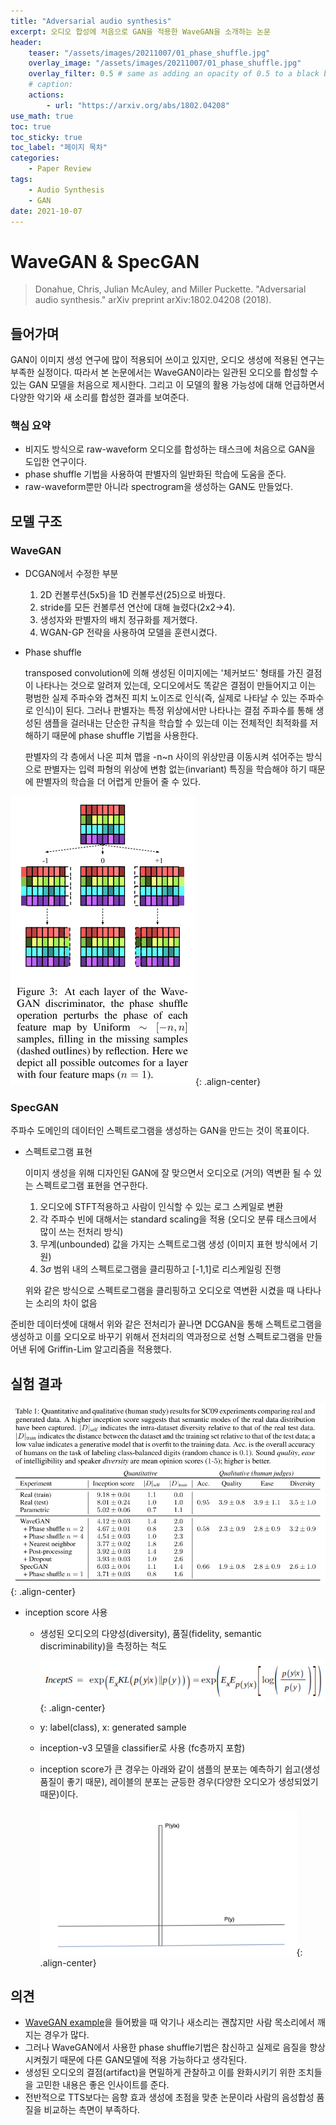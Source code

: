 ```yaml
---
title: "Adversarial audio synthesis"
excerpt: 오디오 합성에 처음으로 GAN을 적용한 WaveGAN을 소개하는 논문
header:
    teaser: "/assets/images/20211007/01_phase_shuffle.jpg"
    overlay_image: "/assets/images/20211007/01_phase_shuffle.jpg"
    overlay_filter: 0.5 # same as adding an opacity of 0.5 to a black background
    # caption: 
    actions:
        - url: "https://arxiv.org/abs/1802.04208"
use_math: true
toc: true
toc_sticky: true
toc_label: "페이지 목차"
categories: 
    - Paper Review
tags: 
    - Audio Synthesis
    - GAN
date: 2021-10-07
---
```


# WaveGAN & SpecGAN

> Donahue, Chris, Julian McAuley, and Miller Puckette. "Adversarial audio synthesis." arXiv preprint arXiv:1802.04208 (2018).

## 들어가며

GAN이 이미지 생성 연구에 많이 적용되어 쓰이고 있지만, 오디오 생성에 적용된 연구는 부족한 실정이다. 따라서 본 논문에서는 WaveGAN이라는 일관된 오디오를 합성할 수 있는 GAN 모델을 처음으로 제시한다. 그리고 이 모델의 활용 가능성에 대해 언급하면서 다양한 악기와 새 소리를 합성한 결과를 보여준다.

### 핵심 요약

- 비지도 방식으로 raw-waveform 오디오를 합성하는 태스크에 처음으로 GAN을 도입한 연구이다.
- phase shuffle 기법을 사용하여 판별자의 일반화된 학습에 도움을 준다.
- raw-waveform뿐만 아니라 spectrogram을 생성하는 GAN도 만들었다.

## 모델 구조

### WaveGAN

- DCGAN에서 수정한 부분
    1. 2D 컨볼루션(5x5)을 1D 컨볼루션(25)으로 바꿨다.
    2. stride를 모든 컨볼루션 연산에 대해 늘렸다(2x2→4).
    3. 생성자와 판별자의 배치 정규화를 제거했다.
    4. WGAN-GP 전략을 사용하여 모델을 훈련시켰다.
- Phase shuffle
    
    transposed convolution에 의해 생성된 이미지에는 '체커보드' 형태를 가진 결점이 나타나는 것으로 알려져 있는데, 오디오에서도 똑같은 결점이 만들어지고 이는 평범한 실제 주파수와 겹쳐진 피치 노이즈로 인식(즉, 실제로 나타날 수 있는 주파수로 인식)이 된다. 그러나 판별자는 특정 위상에서만 나타나는 결점 주파수를 통해 생성된 샘플을 걸러내는 단순한 규칙을 학습할 수 있는데 이는 전체적인 최적화를 저해하기 때문에 phase shuffle 기법을 사용한다.
    
    판별자의 각 층에서 나온 피쳐 맵을 -n~n 사이의 위상만큼 이동시켜 섞어주는 방식으로 판별자는 입력 파형의 위상에 변함 없는(invariant) 특징을 학습해야 하기 때문에 판별자의 학습을 더 어렵게 만들어 줄 수 있다. 
    

![phase shuffle](/assets/images/20211007/01_phase_shuffle.jpg){: .align-center}  

### SpecGAN

주파수 도메인의 데이터인 스펙트로그램을 생성하는 GAN을 만드는 것이 목표이다.

- 스펙트로그램 표현
    
    이미지 생성을 위해 디자인된 GAN에 잘 맞으면서 오디오로 (거의) 역변환 될 수 있는 스펙트로그램 표현을 연구한다.
    
    1. 오디오에 STFT적용하고 사람이 인식할 수 있는 로그 스케일로 변환
    2. 각 주파수 빈에 대해서는 standard scaling을 적용 (오디오 분류 태스크에서 많이 쓰는 전처리 방식)
    3. 무계(unbounded) 값을 가지는 스펙트로그램 생성 (이미지 표현 방식에서 기원)
    4. $3\sigma$ 범위 내의 스펙트로그램을 클리핑하고 [-1,1]로 리스케일링 진행
    
    위와 같은 방식으로 스펙트로그램을 클리핑하고 오디오로 역변환 시켰을 때 나타나는 소리의 차이 없음
    

준비한 데이터셋에 대해서 위와 같은 전처리가 끝나면 DCGAN을 통해 스펙트로그램을 생성하고 이를 오디오로 바꾸기 위해서 전처리의 역과정으로 선형 스펙트로그램을 만들어낸 뒤에 Griffin-Lim 알고리즘을 적용했다. 

## 실험 결과

![experiment result](/assets/images/20211007/02_experiment_result.jpg){: .align-center}  

- inception score 사용
    - 생성된 오디오의 다양성(diversity), 품질(fidelity, semantic discriminability)을 측정하는 척도
        
        ![inception score](/assets/images/20211007/03_inception_score.jpg){: .align-center}  
        
    - y: label(class), x: generated sample
    - inception-v3 모델을 classifier로 사용 (fc층까지 포함)
    - inception score가 큰 경우는 아래와 같이 샘플의 분포는 예측하기 쉽고(생성 품질이 좋기 때문), 레이블의 분포는 균등한 경우(다양한 오디오가 생성되었기 때문)이다.
        
        ![sample label distribution](/assets/images/20211007/04_sample_label_dist.jpg){: .align-center}  
        

## 의견

- [WaveGAN example](https://chrisdonahue.com/wavegan_examples/)을 들어봤을 때 악기나 새소리는 괜찮지만 사람 목소리에서 깨지는 경우가 많다.
- 그러나 WaveGAN에서 사용한 phase shuffle기법은 참신하고 실제로 음질을 향상시켜줬기 때문에 다른 GAN모델에 적용 가능하다고 생각된다.
- 생성된 오디오의 결점(artifact)을 면밀하게 관찰하고 이를 완화시키기 위한 조치들을 고민한 내용은 좋은 인사이트를 준다.
- 전반적으로 TTS보다는 음향 효과 생성에 초점을 맞춘 논문이라 사람의 음성합성 품질을 비교하는 측면이 부족하다.